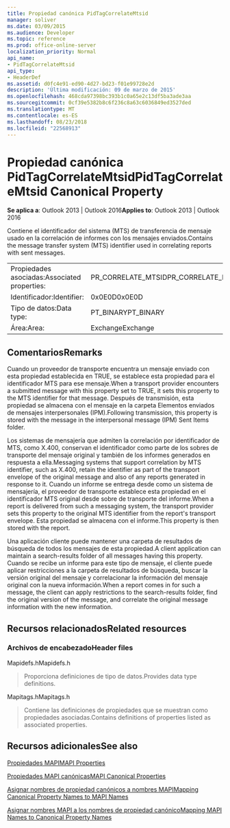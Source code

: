 ```yaml
---
title: Propiedad canónica PidTagCorrelateMtsid
manager: soliver
ms.date: 03/09/2015
ms.audience: Developer
ms.topic: reference
ms.prod: office-online-server
localization_priority: Normal
api_name:
- PidTagCorrelateMtsid
api_type:
- HeaderDef
ms.assetid: d0fc4e91-ed90-4d27-bd23-f01e99728e2d
description: 'Última modificación: 09 de marzo de 2015'
ms.openlocfilehash: 468cda97398bc393b1c0a65e2c13df5ba3ade3aa
ms.sourcegitcommit: 0cf39e5382b8c6f236c8a63c6036849ed3527ded
ms.translationtype: MT
ms.contentlocale: es-ES
ms.lasthandoff: 08/23/2018
ms.locfileid: "22568913"
---
```

# <a name="pidtagcorrelatemtsid-canonical-property"></a><span data-ttu-id="92eca-103">Propiedad canónica PidTagCorrelateMtsid</span><span class="sxs-lookup"><span data-stu-id="92eca-103">PidTagCorrelateMtsid Canonical Property</span></span>

  
  
<span data-ttu-id="92eca-104">**Se aplica a**: Outlook 2013 | Outlook 2016</span><span class="sxs-lookup"><span data-stu-id="92eca-104">**Applies to**: Outlook 2013 | Outlook 2016</span></span> 
  
<span data-ttu-id="92eca-105">Contiene el identificador del sistema (MTS) de transferencia de mensaje usado en la correlación de informes con los mensajes enviados.</span><span class="sxs-lookup"><span data-stu-id="92eca-105">Contains the message transfer system (MTS) identifier used in correlating reports with sent messages.</span></span>
  
|||
|:-----|:-----|
|<span data-ttu-id="92eca-106">Propiedades asociadas:</span><span class="sxs-lookup"><span data-stu-id="92eca-106">Associated properties:</span></span>  <br/> |<span data-ttu-id="92eca-107">PR_CORRELATE_MTSID</span><span class="sxs-lookup"><span data-stu-id="92eca-107">PR_CORRELATE_MTSID</span></span>  <br/> |
|<span data-ttu-id="92eca-108">Identificador:</span><span class="sxs-lookup"><span data-stu-id="92eca-108">Identifier:</span></span>  <br/> |<span data-ttu-id="92eca-109">0x0E0D</span><span class="sxs-lookup"><span data-stu-id="92eca-109">0x0E0D</span></span>  <br/> |
|<span data-ttu-id="92eca-110">Tipo de datos:</span><span class="sxs-lookup"><span data-stu-id="92eca-110">Data type:</span></span>  <br/> |<span data-ttu-id="92eca-111">PT_BINARY</span><span class="sxs-lookup"><span data-stu-id="92eca-111">PT_BINARY</span></span>  <br/> |
|<span data-ttu-id="92eca-112">Área:</span><span class="sxs-lookup"><span data-stu-id="92eca-112">Area:</span></span>  <br/> |<span data-ttu-id="92eca-113">Exchange</span><span class="sxs-lookup"><span data-stu-id="92eca-113">Exchange</span></span>  <br/> |
   
## <a name="remarks"></a><span data-ttu-id="92eca-114">Comentarios</span><span class="sxs-lookup"><span data-stu-id="92eca-114">Remarks</span></span>

<span data-ttu-id="92eca-115">Cuando un proveedor de transporte encuentra un mensaje enviado con esta propiedad establecida en TRUE, se establece esta propiedad para el identificador MTS para ese mensaje.</span><span class="sxs-lookup"><span data-stu-id="92eca-115">When a transport provider encounters a submitted message with this property set to TRUE, it sets this property to the MTS identifier for that message.</span></span> <span data-ttu-id="92eca-116">Después de transmisión, esta propiedad se almacena con el mensaje en la carpeta Elementos enviados de mensajes interpersonales (IPM).</span><span class="sxs-lookup"><span data-stu-id="92eca-116">Following transmission, this property is stored with the message in the interpersonal message (IPM) Sent Items folder.</span></span>
  
<span data-ttu-id="92eca-117">Los sistemas de mensajería que admiten la correlación por identificador de MTS, como X.400, conservan el identificador como parte de los sobres de transporte del mensaje original y también de los informes generados en respuesta a ella.</span><span class="sxs-lookup"><span data-stu-id="92eca-117">Messaging systems that support correlation by MTS identifier, such as X.400, retain the identifier as part of the transport envelope of the original message and also of any reports generated in response to it.</span></span> <span data-ttu-id="92eca-118">Cuando un informe se entrega desde como un sistema de mensajería, el proveedor de transporte establece esta propiedad en el identificador MTS original desde sobre de transporte del informe.</span><span class="sxs-lookup"><span data-stu-id="92eca-118">When a report is delivered from such a messaging system, the transport provider sets this property to the original MTS identifier from the report's transport envelope.</span></span> <span data-ttu-id="92eca-119">Esta propiedad se almacena con el informe.</span><span class="sxs-lookup"><span data-stu-id="92eca-119">This property is then stored with the report.</span></span>
  
<span data-ttu-id="92eca-120">Una aplicación cliente puede mantener una carpeta de resultados de búsqueda de todos los mensajes de esta propiedad.</span><span class="sxs-lookup"><span data-stu-id="92eca-120">A client application can maintain a search-results folder of all messages having this property.</span></span> <span data-ttu-id="92eca-121">Cuando se recibe un informe para este tipo de mensaje, el cliente puede aplicar restricciones a la carpeta de resultados de búsqueda, buscar la versión original del mensaje y correlacionar la información del mensaje original con la nueva información.</span><span class="sxs-lookup"><span data-stu-id="92eca-121">When a report comes in for such a message, the client can apply restrictions to the search-results folder, find the original version of the message, and correlate the original message information with the new information.</span></span>
  
## <a name="related-resources"></a><span data-ttu-id="92eca-122">Recursos relacionados</span><span class="sxs-lookup"><span data-stu-id="92eca-122">Related resources</span></span>

### <a name="header-files"></a><span data-ttu-id="92eca-123">Archivos de encabezado</span><span class="sxs-lookup"><span data-stu-id="92eca-123">Header files</span></span>

<span data-ttu-id="92eca-124">Mapidefs.h</span><span class="sxs-lookup"><span data-stu-id="92eca-124">Mapidefs.h</span></span>
  
> <span data-ttu-id="92eca-125">Proporciona definiciones de tipo de datos.</span><span class="sxs-lookup"><span data-stu-id="92eca-125">Provides data type definitions.</span></span>
    
<span data-ttu-id="92eca-126">Mapitags.h</span><span class="sxs-lookup"><span data-stu-id="92eca-126">Mapitags.h</span></span>
  
> <span data-ttu-id="92eca-127">Contiene las definiciones de propiedades que se muestran como propiedades asociadas.</span><span class="sxs-lookup"><span data-stu-id="92eca-127">Contains definitions of properties listed as associated properties.</span></span>
    
## <a name="see-also"></a><span data-ttu-id="92eca-128">Recursos adicionales</span><span class="sxs-lookup"><span data-stu-id="92eca-128">See also</span></span>



[<span data-ttu-id="92eca-129">Propiedades MAPI</span><span class="sxs-lookup"><span data-stu-id="92eca-129">MAPI Properties</span></span>](mapi-properties.md)
  
[<span data-ttu-id="92eca-130">Propiedades MAPI canónicas</span><span class="sxs-lookup"><span data-stu-id="92eca-130">MAPI Canonical Properties</span></span>](mapi-canonical-properties.md)
  
[<span data-ttu-id="92eca-131">Asignar nombres de propiedad canónicos a nombres MAPI</span><span class="sxs-lookup"><span data-stu-id="92eca-131">Mapping Canonical Property Names to MAPI Names</span></span>](mapping-canonical-property-names-to-mapi-names.md)
  
[<span data-ttu-id="92eca-132">Asignar nombres MAPI a los nombres de propiedad canónico</span><span class="sxs-lookup"><span data-stu-id="92eca-132">Mapping MAPI Names to Canonical Property Names</span></span>](mapping-mapi-names-to-canonical-property-names.md)

